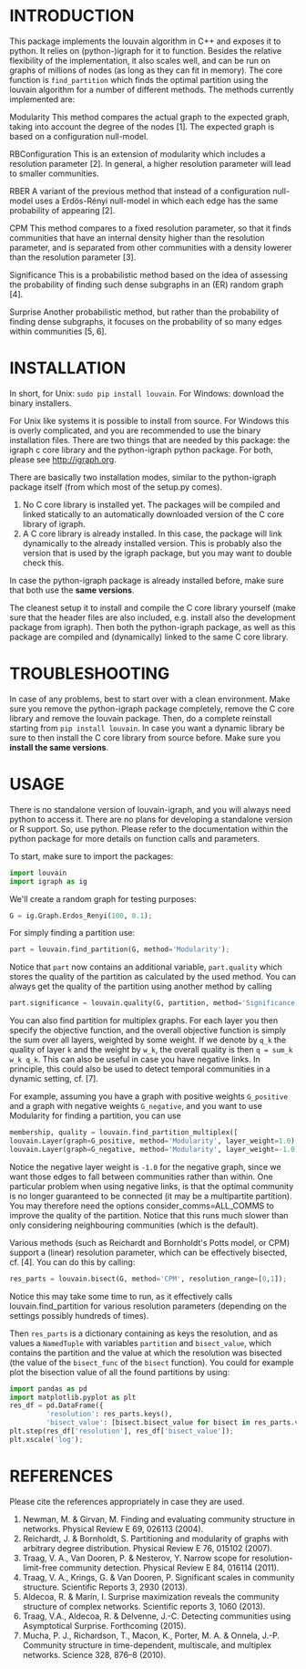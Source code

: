 INTRODUCTION
============

This package implements the louvain algorithm in C++ and exposes it to
python. It relies on (python-)igraph for it to function. Besides the relative
flexibility of the implementation, it also scales well, and can be run on graphs
of millions of nodes (as long as they can fit in memory). The core function is
``find_partition`` which finds the optimal partition using the louvain algorithm for
a number of different methods. The methods currently implemented are:

Modularity
  This method compares the actual graph to the expected graph, taking into
  account the degree of the nodes [1]. The expected graph is based on a
  configuration null-model.

RBConfiguration
  This is an extension of modularity which includes a resolution parameter [2].
  In general, a higher resolution parameter will lead to smaller communities.

RBER
  A variant of the previous method that instead of a configuration null-model
  uses a Erdös-Rényi null-model in which each edge has the same probability of
  appearing [2].

CPM
  This method compares to a fixed resolution parameter, so that it finds
  communities that have an internal density higher than the resolution
  parameter, and is separated from other communities with a density lowerer than
  the resolution parameter [3].

Significance
  This is a probabilistic method based on the idea of assessing the probability
  of finding such dense subgraphs in an (ER) random graph [4].

Surprise
  Another probabilistic method, but rather than the probability of finding dense
  subgraphs, it focuses on the probability of so many edges within communities
  [5, 6].

INSTALLATION
============

In short, for Unix: ``sudo pip install louvain``.
For Windows: download the binary installers.

For Unix like systems it is possible to install from source. For Windows this is
overly complicated, and you are recommended to use the binary installation files.
There are two things that are needed by this package: the igraph c core library
and the python-igraph python package. For both, please see http://igraph.org.

There are basically two installation modes, similar to the python-igraph package
itself (from which most of the setup.py comes).

1. No C core library is installed yet. The packages will be compiled and linked
   statically to an automatically downloaded version of the C core library of
   igraph.
2. A C core library is already installed. In this case, the package will link
   dynamically to the already installed version. This is probably also the
   version that is used by the igraph package, but you may want to double check
   this.

In case the python-igraph package is already installed before, make sure that
both use the **same versions**.

The cleanest setup it to install and compile the C core library yourself (make
sure that the header files are also included, e.g. install also the development
package from igraph). Then both the python-igraph package, as well as this
package are compiled and (dynamically) linked to the same C core library.

TROUBLESHOOTING
===============

In case of any problems, best to start over with a clean environment. Make sure
you remove the python-igraph package completely, remove the C core library and
remove the louvain package. Then, do a complete reinstall starting from ``pip
install louvain``. In case you want a dynamic library be sure to then install
the C core library from source before. Make sure you **install the same
versions**.

USAGE
=====

There is no standalone version of louvain-igraph, and you will always need
python to access it. There are no plans for developing a standalone version or R
support. So, use python. Please refer to the documentation within the python
package for more details on function calls and parameters.

To start, make sure to import the packages:
```python
import louvain
import igraph as ig
```

We'll create a random graph for testing purposes:
```python
G = ig.Graph.Erdos_Renyi(100, 0.1);
```

For simply finding a partition use:
```python
part = louvain.find_partition(G, method='Modularity');
```

Notice that ``part`` now contains an additional variable, ``part.quality`` which
stores the quality of the partition as calculated by the used method. You can
always get the quality of the partition using another method by calling
```python
part.significance = louvain.quality(G, partition, method='Significance');
```

You can also find partition for multiplex graphs. For each layer you then
specify the objective function, and the overall objective function is simply the
sum over all layers, weighted by some weight. If we denote by ``q_k`` the quality
of layer ``k`` and the weight by ``w_k``, the overall quality is then ``q = sum_k
w_k q_k``.  This can also be useful in case you have negative links. In
principle, this could also be used to detect temporal communities in a dynamic
setting, cf. [7].

For example, assuming you have a graph with positive weights ``G_positive`` and
a graph with negative weights ``G_negative``, and you want to use Modularity for
finding a partition, you can use
```python
membership, quality = louvain.find_partition_multiplex([
louvain.Layer(graph=G_positive, method='Modularity', layer_weight=1.0),
louvain.Layer(graph=G_negative, method='Modularity', layer_weight=-1.0)])
```

Notice the negative layer weight is ``-1.0`` for the negative graph, since we
want those edges to fall between communities rather than within. One particular
problem when using negative links, is that the optimal community is no longer
guaranteed to be connected (it may be a multipartite partition). You may
therefore need the options consider_comms=ALL_COMMS to improve the quality of
the partition. Notice that this runs much slower than only considering
neighbouring communities (which is the default).

Various methods (such as Reichardt and Bornholdt's Potts model, or CPM) support
a (linear) resolution parameter, which can be effectively bisected, cf. [4]. You
can do this by calling:
```python
res_parts = louvain.bisect(G, method='CPM', resolution_range=[0,1]);
```
Notice this may take some time to run, as it effectively calls
louvain.find_partition for various resolution parameters (depending on the
settings possibly hundreds of times).

Then ``res_parts`` is a dictionary containing as keys the resolution, and as
values a ``NamedTuple`` with variables ``partition`` and ``bisect_value``, which
contains the partition and the value at which the resolution was bisected (the
value of the ``bisect_func`` of the ``bisect`` function). You could for example
plot the bisection value of all the found partitions by using:
```python
import pandas as pd
import matplotlib.pyplot as plt
res_df = pd.DataFrame({
         'resolution': res_parts.keys(),
         'bisect_value': [bisect.bisect_value for bisect in res_parts.values()]});
plt.step(res_df['resolution'], res_df['bisect_value']);
plt.xscale('log');
```

REFERENCES
==========

Please cite the references appropriately in case they are used.

1. Newman, M. & Girvan, M. Finding and evaluating community structure in networks.
   Physical Review E 69, 026113 (2004).
2. Reichardt, J. & Bornholdt, S. Partitioning and modularity of graphs with arbitrary
   degree distribution. Physical Review E 76, 015102 (2007).
3. Traag, V. A., Van Dooren, P. & Nesterov, Y. Narrow scope for resolution-limit-free
   community detection. Physical Review E 84, 016114 (2011).
4. Traag, V. A., Krings, G. & Van Dooren, P. Significant scales in community structure.
   Scientific Reports 3, 2930 (2013).
5. Aldecoa, R. & Marín, I. Surprise maximization reveals the community structure
   of complex networks. Scientific reports 3, 1060 (2013).
6. Traag, V.A., Aldecoa, R. & Delvenne, J.-C. Detecting communities using Asymptotical
   Surprise. Forthcoming (2015).
7. Mucha, P. J., Richardson, T., Macon, K., Porter, M. A. & Onnela, J.-P.
   Community structure in time-dependent, multiscale, and multiplex networks.
   Science 328, 876–8 (2010).
